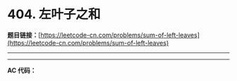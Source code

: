 # 404. 左叶子之和

**题目链接：**[https://leetcode-cn.com/problems/sum-of-left-leaves](https://leetcode-cn.com/problems/sum-of-left-leaves)

---

<Cards card="leetcode_404_sum-of-left-leaves"></Cards>

---

**AC 代码：**

```java

```
